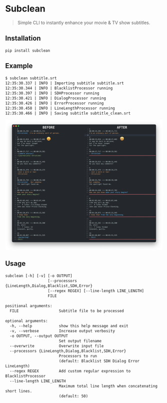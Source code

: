 # Subclean

> Simple CLI to instantly enhance your movie & TV show subtitles.

## Installation

```
pip install subclean
```

## Example

```
$ subclean subtitle.srt
12:35:30.337 | INFO | Importing subtitle subtitle.srt
12:35:30.344 | INFO | BlacklistProcessor running
12:35:30.397 | INFO | SDHProcessor running
12:35:30.421 | INFO | DialogProcessor running
12:35:30.426 | INFO | ErrorProcessor running
12:35:30.458 | INFO | LineLengthProcessor running
12:35:30.466 | INFO | Saving subtitle subtitle_clean.srt
```

![before-after](https://github.com/disrupted/subclean/blob/main/docs/img/subclean-diff.png?raw=true)

## Usage

```
subclean [-h] [-v] [-o OUTPUT]
                   [--processors {LineLength,Dialog,Blacklist,SDH,Error}
                   [--regex REGEX] [--line-length LINE_LENGTH]
                   FILE

positional arguments:
  FILE                  Subtitle file to be processed

optional arguments:
  -h, --help            show this help message and exit
  -v, --verbose         Increase output verbosity
  -o OUTPUT, --output OUTPUT
                        Set output filename
  --overwrite           Overwrite input file
  --processors {LineLength,Dialog,Blacklist,SDH,Error}
                        Processors to run
                        (default: Blacklist SDH Dialog Error LineLength)
  --regex REGEX         Add custom regular expression to BlacklistProcessor
  --line-length LINE_LENGTH
                        Maximum total line length when concatenating short lines.
                        (default: 50)
```
